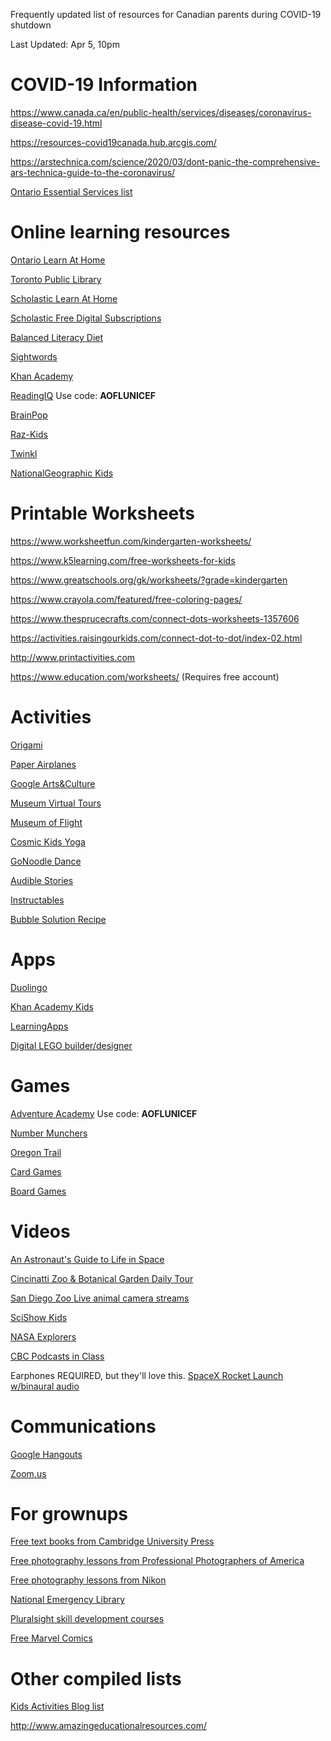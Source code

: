 Frequently updated list of resources for Canadian parents during COVID-19 shutdown

Last Updated: Apr 5, 10pm

# COVID-19 Information

https://www.canada.ca/en/public-health/services/diseases/coronavirus-disease-covid-19.html

https://resources-covid19canada.hub.arcgis.com/

https://arstechnica.com/science/2020/03/dont-panic-the-comprehensive-ars-technica-guide-to-the-coronavirus/

[Ontario Essential Services list](https://www.ontario.ca/page/list-essential-workplaces)

# Online learning resources

[Ontario Learn At Home](https://www.ontario.ca/page/learn-at-home)

[Toronto Public Library](https://torontopubliclibrary.typepad.com/digital-services/2020/03/38-ways-to-use-the-library-from-home.html)

[Scholastic Learn At Home](https://classroommagazines.scholastic.com/support/learnathome.html)

[Scholastic Free Digital Subscriptions](http://scholastic.ca/education/free_digital_resources/)

[Balanced Literacy Diet](https://www.oise.utoronto.ca/balancedliteracydiet/Home/index.html)

[Sightwords](https://sightwords.com/sight-words/games/)

[Khan Academy](https://www.khanacademy.org/)

[ReadingIQ](www.ReadingIQ.com/redeem) Use code: **AOFLUNICEF**

[BrainPop](https://go.brainpop.com/COVID19)

[Raz-Kids](https://www.learninga-z.com/site/lp2/covid19?utm_source=razkids&utm_medium=banner&utm_campaign=90_day)

[Twinkl](https://www.twinkl.ca/)

[NationalGeographic Kids](https://kids.nationalgeographic.com/)

# Printable Worksheets

https://www.worksheetfun.com/kindergarten-worksheets/

https://www.k5learning.com/free-worksheets-for-kids

https://www.greatschools.org/gk/worksheets/?grade=kindergarten

https://www.crayola.com/featured/free-coloring-pages/

https://www.thesprucecrafts.com/connect-dots-worksheets-1357606

https://activities.raisingourkids.com/connect-dot-to-dot/index-02.html

http://www.printactivities.com

https://www.education.com/worksheets/  (Requires free account)

# Activities

[Origami](https://www.origamiway.com/)

[Paper Airplanes](https://www.foldnfly.com/)

[Google Arts&Culture](https://artsandculture.google.com/)

[Museum Virtual Tours](https://www.travelandleisure.com/attractions/museums-galleries/museums-with-virtual-tours)

[Museum of Flight](https://www.museumofflight.org/Explore-The-Museum/Virtual-Museum-Online)

[Cosmic Kids Yoga](https://www.youtube.com/user/CosmicKidsYoga)

[GoNoodle Dance](https://family.gonoodle.com/)

[Audible Stories](https://stories.audible.com/discovery)

[Instructables](https://www.instructables.com/)

[Bubble Solution Recipe](bubble-recipe.md)

# Apps

[Duolingo](https://www.duolingo.com/)

[Khan Academy Kids](https://learn.khanacademy.org/khan-academy-kids/)

[LearningApps](https://learningapps.org/)

[Digital LEGO builder/designer](https://www.bricklink.com/v2/build/studio.page)

# Games

[Adventure Academy](https://www.AdventureAcademy.com/redeem) Use code: **AOFLUNICEF**

[Number Munchers](https://archive.org/details/msdos_Number_Munchers_1990)

[Oregon Trail](https://archive.org/details/msdos_Oregon_Trail_The_1990)

[Card Games](http://playingcards.io/)

[Board Games](https://en.boardgamearena.com/)

# Videos

[An Astronaut's Guide to Life in Space ](https://www.youtube.com/playlist?list=PLPfak9ofGSn9vOEkIz328i4xQQq7e0kjc)

[Cincinatti Zoo & Botanical Garden Daily Tour](https://www.youtube.com/user/CincinnatiZooTube)

[San Diego Zoo Live animal camera streams](https://animals.sandiegozoo.org/live-cams)

[SciShow Kids](https://www.youtube.com/user/scishowkids)

[NASA Explorers](https://www.youtube.com/playlist?list=PL2aBZuCeDwlQDM6x6FpHE_X0iL7hvoRpR)

[CBC Podcasts in Class](https://www.cbc.ca/radio/podcastnews/cbc-podcasts-in-class-free-education-resources-for-canadian-kids-1.5264962)

Earphones REQUIRED, but they'll love this. [SpaceX Rocket Launch w/binaural audio](https://youtu.be/x7uQ8OWiheM?t=598)

# Communications

[Google Hangouts](https://hangouts.google.com/)

[Zoom.us](https://zoom.us)

# For grownups

[Free text books from Cambridge University Press](https://www.cambridge.org/core/what-we-publish/textbooks)

[Free photography lessons from Professional Photographers of America](https://www.ppa.com/education-unlocked)

[Free photography lessons from Nikon](https://www.nikonevents.com/us/live/nikon-school-online/)

[National Emergency Library](https://archive.org/details/nationalemergencylibrary)

[Pluralsight skill development courses](https://www.pluralsight.com/)

[Free Marvel Comics](https://www.comixology.com/Marvel-Free-Comics/page/23611)

# Other compiled lists

[Kids Activities Blog list](https://kidsactivitiesblog.com/135609/list-of-education-companies-offering-free-subscriptions/)

http://www.amazingeducationalresources.com/

